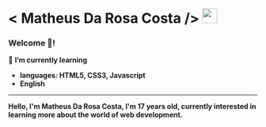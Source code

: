 # < Matheus Da Rosa Costa />  <img src="https://cultofthepartyparrot.com/parrots/hd/brazilianfanparrot.gif" width="30" height="30"/> 
### Welcome 👋!

🌱 <strong>I’m currently learning<strong>
<ul>
  <li>languages: HTML5, CSS3, Javascript </li>
  <li>English</li>
</ul>
<hr>
Hello, I'm Matheus Da Rosa Costa, I'm 17 years old, currently interested in learning more about the world of web development.

<!--
**Matheus-Drc/Matheus-Drc** is a ✨ _special_ ✨ repository because its `README.md` (this file) appears on your GitHub profile.

Here are some ideas to get you started:

- 🔭 I’m currently working on ...
- 🌱 I’m currently learning ...
- 👯 I’m looking to collaborate on ...
- 🤔 I’m looking for help with ...
- 💬 Ask me about ...
- 📫 How to reach me: ...
- 😄 Pronouns: ...
- ⚡ Fun fact: ...
-->
